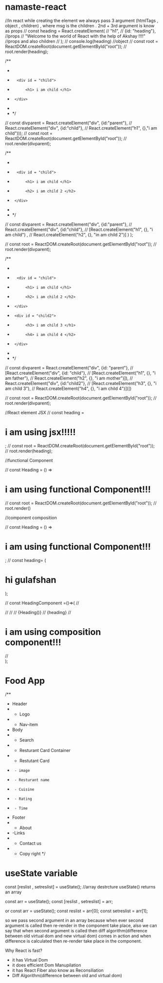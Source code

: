 # namaste-react

//In react while creating the element we always pass 3 argument (htmlTags , object , children) , where msg is the children . 2nd + 3rd argument is know as props
// const heading = React.createElement(
// "h1",
// {id: "heading"}, //props
// "Welcome to the world of React with the help of Akshay !!!!" //props and also children
// );
// console.log(heading) //object
// const root = ReactDOM.createRoot(document.getElementById("root"));
// root.render(heading);

/\*\*

- <div id ="parent">
-       <div id = "child">
-           <h1> i am child </h1>
-      </div>
- </div>
- \*/

// const divparent = React.createElement("div", {id:"parent"},
// React.createElement("div", {id:"child"},
// React.createElement("h1", {},"i am child")));
// const root = ReactDOM.createRoot(document.getElementById("root"));
// root.render(divparent);

/\*\*

- <div id ="parent">
-       <div id = "child">
-           <h1> i am child </h1>
-           <h2> i am child 2 </h2>
-      </div>
- </div>
- \*/

// const divparent = React.createElement("div", {id:"parent"},
// React.createElement("div", {id:"child"},
// [React.createElement("h1", {}, "i am child") ,
// React.createElement("h2", {}, "in am child 2")] ) );

// const root = ReactDOM.createRoot(document.getElementById("root"));
// root.render(divparent);

/\*\*

- <div id ="parent">
-       <div id = "child">
-           <h1> i am child </h1>
-           <h2> i am child 2 </h2>
-      </div>
-      <div id = "child2">
-           <h3> i am child 3 </h1>
-           <h4> i am child 4 </h2>
-      </div>
- </div>
- \*/

// const divparent = React.createElement("div", {id: "parent"},
// [React.createElement("div", {id: "child"},
// [React.createElement("h1", {}, "i am father"),
// React.createElement("h2", {}, "i am mother")]),
// React.createElement("div", {id:"child2"},
// [React.createElement("h3", {}, "i am child 3"),
// React.createElement("h4", {}, "i am child 4")])])

// const root = ReactDOM.createRoot(document.getElementById("root"));
// root.render(divparent);

//React element JSX
// const heading = <h1 id = "heading">i am using jsx!!!!!</h1>;
// const root = ReactDOM.createRoot(document.getElementById("root"));
// root.render(heading);

//functional Component

// const Heading = () => <h1>i am using functional Component!!!</h1>
// const root = ReactDOM.createRoot(document.getElementById("root"));
// root.render(<Heading/>)

//component composition

// const Heading = () => <h1>i am using functional Component!!!</h1>;
// const heading= (<h1>hi gulafshan</h1>);

// const HeadingComponent =()=>(
// <div id =" title">
// <Heading/>
// <Heading></Heading>
// {Heading()}
// {heading}
// <h1>i am using composition component!!!</h1>
// </div>);

# Food App

/\*\*

- Header
- - Logo
- - Nav-item
- Body
- - Search
- - Resturant Card Container
- - Restutant Card
-      - image
-      - Resturant name
-      - Cuisine
-      - Rating
-      - Time
- Footer
- - About
- -Links
- - Contact us
- - Copy right
    \*/

# useState variable

const [reslist , setreslist] = useState(); //array destrcture
useState() returns an array

const arr = useState();
const [reslist , setreslist] = arr;

or
const arr = useState();
const reslist = arr[0];
const setreslist = arr[1];

so we pass second argument in an array because when ever second argument is called then re-render in the component take place,
also we can say that when second argument is called then diff algorithm(difference between old virtual dom and new virtual dom) comes in action and when difference is calculated then re-render take place in the component.

Why React is fast?

- it has Virtual Dom
- it does efficient Dom Manupilation
- it has React Fiber also know as Reconsiliation
- Diff Algorithm(difference between old and virtual dom)
